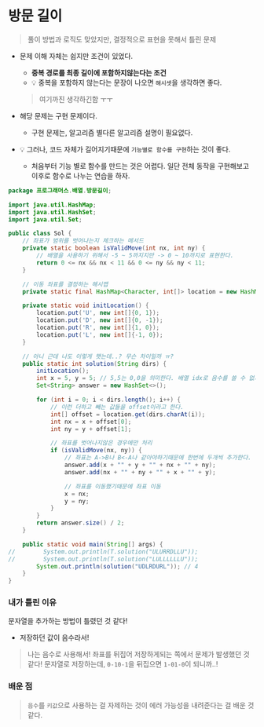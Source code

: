 # 방문 길이
> 풀이 방법과 로직도 맞았지만, 결정적으로 표현을 못해서 틀린 문제

- 문제 이해 자체는 쉽지만 조건이 있었다.
    - **중복 경로를 최종 길이에 포함하지않는다는 조건**
    - 💡 중복을 포함하지 않는다는 문장이 나오면 `해시셋`을 생각하면 좋다.


  > 여기까진 생각하긴함 ㅜㅜ

- 해당 문제는 구현 문제이다.
    - 구현 문제는, 알고리즘 별다른 알고리즘 설명이 필요없다.
- 💡 그러나, 코드 자체가 길어지기때문에 `기능별로 함수를 구현`하는 것이 좋다.
    - 처음부터 기능 별로 함수를 만드는 것은 어렵다. 일단 전체 동작을 구현해보고 이후로 함수로 나누는 연습을 하자.

```java
package 프로그래머스.배열.방문길이;

import java.util.HashMap;
import java.util.HashSet;
import java.util.Set;

public class Sol {
    // 좌표가 범위를 벗어나는지 체크하는 메서드
    private static boolean isValidMove(int nx, int ny) {
        // 배열을 사용하기 위해서 -5 ~ 5까지지만 -> 0 ~ 10까지로 표현한다.
        return 0 <= nx && nx < 11 && 0 <= ny && ny < 11;
    }

    // 이동 좌표를 결정하는 해시맵
    private static final HashMap<Character, int[]> location = new HashMap<>();

    private static void initLocation() {
        location.put('U', new int[]{0, 1});
        location.put('D', new int[]{0, -1});
        location.put('R', new int[]{1, 0});
        location.put('L', new int[]{-1, 0});
    }

    // 아니 근데 나도 이렇게 햇는데..? 무슨 차이일까 ㅠ?
    public static int solution(String dirs) {
        initLocation();
        int x = 5, y = 5; // 5,5는 0,0을 의미한다. 배열 idx로 음수를 쓸 수 없기 때문
        Set<String> answer = new HashSet<>();

        for (int i = 0; i < dirs.length(); i++) {
            // 이런 더하고 빼는 값들을 offset이라고 한다.
            int[] offset = location.get(dirs.charAt(i));
            int nx = x + offset[0];
            int ny = y + offset[1];

            // 좌표를 벗어나지않은 경우에만 처리
            if (isValidMove(nx, ny)) {
                // 좌표는 A->B나 B<-A나 같아야하기때문에 한번에 두개씩 추가한다.
                answer.add(x + "" + y + "" + nx + "" + ny);
                answer.add(nx + "" + ny + "" + x + "" + y);

                // 좌표를 이동했기때문에 좌표 이동
                x = nx;
                y = ny;
            }
        }
        return answer.size() / 2;
    }

    public static void main(String[] args) {
//        System.out.println(T.solution("ULURRDLLU"));
//        System.out.println(T.solution("LULLLLLLU"));
        System.out.println(solution("UDLRDURL")); // 4
    }
}

```
### 내가 틀린 이유
문자열을 추가하는 방법이 틀렸던 것 같다!
- 저장하던 값이 음수라서!
> 나는 음수로 사용해서! 좌표를 뒤집어 저장하게되는 쪽에서 문제가 발생했던 것 같다!
> 문자열로 저장하는데, `0-10-1`을 뒤집으면 `1-01-0`이 되니까..!

### 배운 점
> `음수`를 `키값`으로 사용하는 걸 자제하는 것이 에러 가능성을 내려준다는 걸 배운 것 같다.